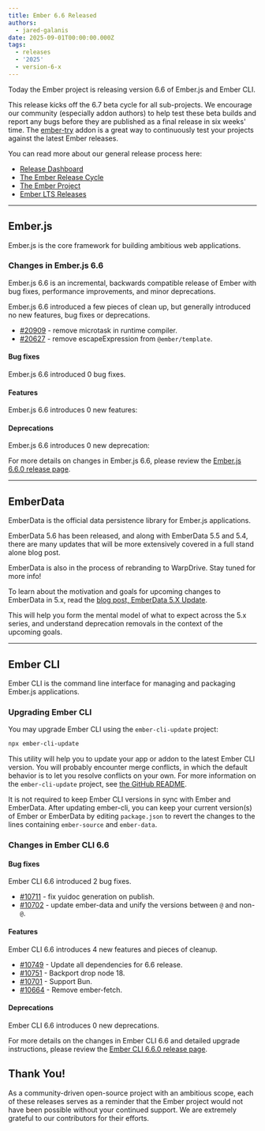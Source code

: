 ```yaml
---
title: Ember 6.6 Released
authors:
  - jared-galanis
date: 2025-09-01T00:00:00.000Z
tags:
  - releases
  - '2025'
  - version-6-x
---
```


Today the Ember project is releasing version 6.6 of Ember.js and Ember CLI.

This release kicks off the 6.7 beta cycle for all sub-projects. We encourage our community (especially addon authors) to help test these beta builds and report any bugs before they are published as a final release in six weeks' time. The [ember-try](https://github.com/ember-cli/ember-try) addon is a great way to continuously test your projects against the latest Ember releases.

You can read more about our general release process here:

- [Release Dashboard](http://emberjs.com/releases/)
- [The Ember Release Cycle](https://blog.emberjs.com/new-ember-release-process/)
- [The Ember Project](https://blog.emberjs.com/ember-project-at-2-0/)
- [Ember LTS Releases](https://blog.emberjs.com/announcing-embers-first-lts/)

---

## Ember.js

Ember.js is the core framework for building ambitious web applications.

### Changes in Ember.js 6.6

Ember.js 6.6 is an incremental, backwards compatible release of Ember with bug fixes, performance improvements, and minor deprecations.

Ember.js 6.6 introduced a few pieces of clean up, but generally introduced no new features, bug fixes or deprecations.

- [#20909](https://github.com/emberjs/ember.js/pull/20909) - remove microtask in runtime compiler.
- [#20627](https://github.com/emberjs/ember.js/pull/20627) - remove escapeExpression from `@ember/template`.

#### Bug fixes

Ember.js 6.6 introduced 0 bug fixes.

#### Features

Ember.js 6.6 introduces 0 new features:

#### Deprecations

Ember.js 6.6 introduces 0 new deprecation:

For more details on changes in Ember.js 6.6, please review the [Ember.js 6.6.0 release page](https://github.com/emberjs/ember.js/releases/tag/v6.6.0-ember-source).

---

## EmberData

EmberData is the official data persistence library for Ember.js applications.

EmberData 5.6 has been released, and along with EmberData 5.5 and 5.4, there are many updates that will be more extensively covered in a full stand alone blog post.

EmberData is also in the process of rebranding to WarpDrive. Stay tuned for more info!

To learn about the motivation and goals for upcoming changes to EmberData in 5.x,
read the [blog post, EmberData 5.X Update](https://blog.emberjs.com/ember-data-5-x-update-2023-04-15/).

<!-- alex ignore retext-equality -->

This will help you form the mental model of what to expect across the 5.x series,
and understand deprecation removals in the context of the upcoming goals.

---

## Ember CLI

Ember CLI is the command line interface for managing and packaging Ember.js applications.

### Upgrading Ember CLI

You may upgrade Ember CLI using the `ember-cli-update` project:

```bash
npx ember-cli-update
```

This utility will help you to update your app or addon to the latest Ember CLI version. You will probably encounter merge conflicts, in which the default behavior is to let you resolve conflicts on your own. For more information on the `ember-cli-update` project, see [the GitHub README](https://github.com/ember-cli/ember-cli-update).

It is not required to keep Ember CLI versions in sync with Ember and EmberData. After updating ember-cli, you can keep your current version(s) of Ember or EmberData by editing `package.json` to revert the changes to the lines containing `ember-source` and `ember-data`.

### Changes in Ember CLI 6.6

#### Bug fixes

Ember CLI 6.6 introduced 2 bug fixes.

- [#10711](https://github.com/ember-cli/ember-cli/pull/10711) - fix yuidoc generation on publish.
- [#10702](https://github.com/ember-cli/ember-cli/pull/10702) - update ember-data and unify the versions between `@` and non-`@`.

#### Features

Ember CLI 6.6 introduces 4 new features and pieces of cleanup.

- [#10749](https://github.com/ember-cli/ember-cli/pull/10749) - Update all dependencies for 6.6 release.
- [#10751](https://github.com/ember-cli/ember-cli/pull/10751) - Backport drop node 18.
- [#10701](https://github.com/ember-cli/ember-cli/pull/10701) - Support Bun.
- [#10664](https://github.com/ember-cli/ember-cli/pull/10664) - Remove ember-fetch.

#### Deprecations

Ember CLI 6.6 introduces 0 new deprecations.

For more details on the changes in Ember CLI 6.6 and detailed upgrade
instructions, please review the [Ember CLI 6.6.0 release page](https://github.com/ember-cli/ember-cli/releases/tag/v6.6.0-ember-cli).

## Thank You!

As a community-driven open-source project with an ambitious scope, each of these releases serves as a reminder that the Ember project would not have been possible without your continued support. We are extremely grateful to our contributors for their efforts.
